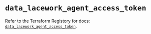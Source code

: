 # `data_lacework_agent_access_token`

Refer to the Terraform Registory for docs: [`data_lacework_agent_access_token`](https://registry.terraform.io/providers/lacework/lacework/1.15.0/docs/data-sources/agent_access_token).
